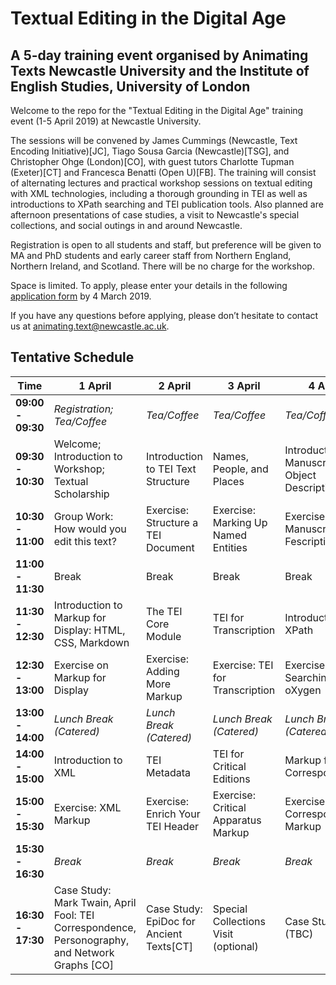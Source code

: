 # Textual Editing in the Digital Age
## A 5-day training event organised by Animating Texts Newcastle University and the Institute of English Studies, University of London

Welcome to the repo for the "Textual Editing in the Digital Age" training event (1-5 April 2019) at Newcastle University.

The sessions will be convened by James Cummings (Newcastle, Text Encoding Initiative)[JC], Tiago Sousa Garcia (Newcastle)[TSG], and Christopher Ohge (London)[CO], with guest tutors Charlotte Tupman (Exeter)[CT] and Francesca Benatti (Open U)[FB]. The training will consist of alternating lectures and practical workshop sessions on textual editing with XML technologies, including a thorough grounding in TEI as well as introductions to XPath searching and TEI publication tools. Also planned are afternoon presentations of case studies, a visit to Newcastle's special collections, and social outings in and around Newcastle.

Registration is open to all students and staff, but preference will be given to MA and PhD students and early career staff from Northern England, Northern Ireland, and Scotland. There will be no charge for the workshop.

Space is limited. To apply, please enter your details in the following [application form](https://docs.google.com/forms/d/e/1FAIpQLSd3MZMgP2Hiwf4jfVmMwkV0z8BTeYl5viGXcM9HCzQ1O9M0ww/viewform?usp=sf_link) by 4 March 2019.

If you have any questions before applying, please don’t hesitate to
contact us at animating.text@newcastle.ac.uk.

## Tentative Schedule

| Time | 1 April | 2 April | 3 April | 4 April | 5 April |
|---------------|-----------------------------------------------------------------------------------------------------------------------|------------------------------------------------------------------|----------------------------------------------------------------------|-----------------------------------------------------|-------------------------------------------------|
| **09:00 - 09:30** | *Registration; Tea/Coffee* | *Tea/Coffee* | *Tea/Coffee* | *Tea/Coffee* | *Tea/Coffee* |
| **09:30 - 10:30** | Welcome; Introduction to Workshop; Textual Scholarship | Introduction to TEI Text Structure | Names, People, and Places | Introduction to Manuscript and Object Description | TEI Customisation |
| **10:30 - 11:00** | Group Work: How would you edit this text? | Exercise: Structure a TEI Document | Exercise: Marking Up Named Entities | Exercise: Manuscript Fescription | Exercise: TEI Customisation |
| **11:00 - 11:30** | Break | Break | Break | Break | Break |
| **11:30 - 12:30** | Introduction to Markup for Display: HTML, CSS, Markdown | The TEI Core Module | TEI for Transcription | Introduction to XPath | TEI Publication Tools |
| **12:30 - 13:00** | Exercise on Markup for Display | Exercise: Adding More Markup | Exercise: TEI for Transcription |  Exercise: XPath Searching in oXygen |  Exercise: Publication Tools |
| **13:00 - 14:00** | *Lunch Break (Catered)* | *Lunch Break (Catered)* | *Lunch Break (Catered)* | *Lunch Break (Catered)* | *Lunch Break (Catered)* |
| **14:00 - 15:00** | Introduction to XML | TEI Metadata | TEI for Critical Editions | Markup for Correspondence | Transforming TEI |
| **15:00 - 15:30** | Exercise: XML Markup | Exercise: Enrich Your TEI Header | Exercise: Critical Apparatus Markup | Exercise: Correspondence Markup | Exercise: Transform Your TEI |
| **15:30 - 16:30** | *Break* | *Break* | *Break* | *Break* | *Break* |
| **16:30 - 17:30** | Case Study: Mark Twain, April Fool:  TEI Correspondence, Personography, and Network Graphs [CO] | Case Study: EpiDoc for Ancient Texts[CT] | Special Collections Visit (optional) | Case Study (TBC)  | Case Study: TEI for Data-Rich Documents [JC] |
